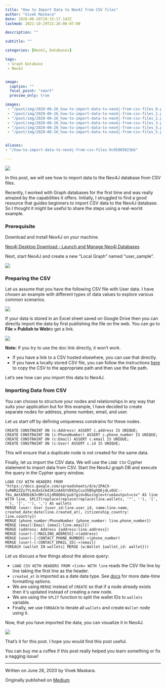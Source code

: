 ```yaml
---
title: "How to Import Data to Neo4J from CSV files"
author: "Vivek Maskara"
date: 2020-06-26T19:15:17.142Z
lastmod: 2021-10-29T21:26:08-07:00

description: ""

subtitle: ""

categories: [Neo4J, Databases]

tags:
 - Graph Database
 - Neo4J


image:
  caption: ""
  focal_point: "smart"
  preview_only: true

images:
 - "/post/img/2020-06-26_how-to-import-data-to-neo4j-from-csv-files_0.png"
 - "/post/img/2020-06-26_how-to-import-data-to-neo4j-from-csv-files_1.png"
 - "/post/img/2020-06-26_how-to-import-data-to-neo4j-from-csv-files_2.png"
 - "/post/img/2020-06-26_how-to-import-data-to-neo4j-from-csv-files_3.png"
 - "/post/img/2020-06-26_how-to-import-data-to-neo4j-from-csv-files_4.png"
 - "/post/img/2020-06-26_how-to-import-data-to-neo4j-from-csv-files_5.png"


aliases:
- "/how-to-import-data-to-neo4j-from-csv-files-9c95905023bb"

---
```


![](/post/img/2020-06-26_how-to-import-data-to-neo4j-from-csv-files_0.png#layoutTextWidth)

In this post, we will see how to import data to the Neo4J database from CSV files.

Recently, I worked with Graph databases for the first time and was really amazed by the capabilities it offers. Initially, I struggled to find a good resource that guides beginners to import CSV data to the Neo4J database. So I thought it might be useful to share the steps using a real-world example.

### Prerequisite

Download and install Neo4J on your machine.

[Neo4j Desktop Download - Launch and Manage Neo4j Databases](https://neo4j.com/download/ "https://neo4j.com/download/")

Next, start Neo4J and create a new “Local Graph” named “user_sample”.

![](/post/img/2020-06-26_how-to-import-data-to-neo4j-from-csv-files_1.png#layoutTextWidth)

### Preparing the CSV

Let us assume that you have the following CSV file with User data. I have chosen an example with different types of data values to explore various common scenarios.

![](/post/img/2020-06-26_how-to-import-data-to-neo4j-from-csv-files_2.png#layoutTextWidth)

If your data is stored in an Excel sheet saved on Google Drive then you can directly import the data by first publishing the file on the web. You can go to **File > Publish to Web**to get a link.

![](/post/img/2020-06-26_how-to-import-data-to-neo4j-from-csv-files_3.png#layoutTextWidth)

**Note:** If you try to use the doc link directly, it won’t work.

- If you have a link to a CSV hosted elsewhere, you can use that directly.
- If you have a locally stored CSV file, you can follow the instructions [here](https://neo4j.com/developer/desktop-csv-import/#about-desktop-import) to copy the CSV to the appropriate path and then use the file path.

Let’s see how can you import this data to Neo4J.

### Importing Data from CSV

You can choose to structure your nodes and relationships in any way that suits your application but for this example, I have decided to create separate nodes for address, phone number, email, and user.

Let us start off by defining uniqueness constrains for these nodes.

```
CREATE CONSTRAINT ON (c:Address) ASSERT c.address IS UNIQUE;
CREATE CONSTRAINT ON (c:PhoneNumber) ASSERT c.phone_number IS UNIQUE;
CREATE CONSTRAINT ON (c:Email) ASSERT c.email IS UNIQUE;
CREATE CONSTRAINT ON (c:User) ASSERT c.id IS UNIQUE;
```

This will ensure that a duplicate node is not created for the same data.

Finally, let us import the CSV data. We will use the `LOAD CSV` Cypher statement to import data from CSV. Start the Neo4J graph DB and execute the query in the Cypher query window.

```
LOAD CSV WITH HEADERS FROM "https://docs.google.com/spreadsheets/d/e/2PACX-1vRWR2ZZy7YL4s0xSc6dJK1nA4GtVD93yCco35B5ghD6jdLvOUC--f6u_AmtA9Ob1NJn9RrLGjdR8Q04/pub?gid=0&single=true&output=csv" AS line
WITH line, SPLIT(replace(replace(replace(line.wallets, '"', ''), '[', ''), ']', ''), ',') AS wallets
MERGE (user: User {user_id:line.user_id, name:line.name, created_date:date(line.created_at), citizenship_country: line.country})
MERGE (phone_number:PhoneNumber {phone_number: line.phone_number})
MERGE (email:Email {email:line.email})
MERGE (address: Address {address:line.address})
MERGE (user)-[:MAILING_ADDRESS]->(address)
MERGE (user)-[:CONTACT_PHONE_NUMBER]->(phone_number)
MERGE (user)-[:CONTACT_EMAIL_ID]->(email)
FOREACH (wallet IN wallets| MERGE (w:Wallet {wallet_id: wallet}))
```

Let us discuss a few things about the above query:

- `LOAD CSV WITH HEADERS FROM <link> WITH line` reads the CSV file line by line taking the first line as the header.
- `created_at` is imported as a date data type. See [docs](https://neo4j.com/developer/dates-datetimes-durations/) for more date-time formatting options.
- We are using `MERGE` instead of `CREATE` so that if a node already exists then it's updated instead of creating a new node.
- We are using the `SPLIT` function to split the wallet IDs to `wallets` variable.
- Finally, we use `FOREACH` to iterate all `wallets` and create `Wallet` node using it.

Now, that you have imported the data, you can visualize it in Neo4J.

![](/post/img/2020-06-26_how-to-import-data-to-neo4j-from-csv-files_4.png#layoutTextWidth)

That’s it for this post. I hope you would find this post useful.

You can buy me a coffee if this post really helped you learn something or fix a nagging issue!

* * *
Written on June 26, 2020 by Vivek Maskara.

Originally published on [Medium](https://medium.com/@maskaravivek/how-to-import-data-to-neo4j-from-csv-files-9c95905023bb)
